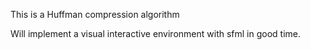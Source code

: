 This is a Huffman compression algorithm

Will implement a visual interactive environment with sfml in good time.
